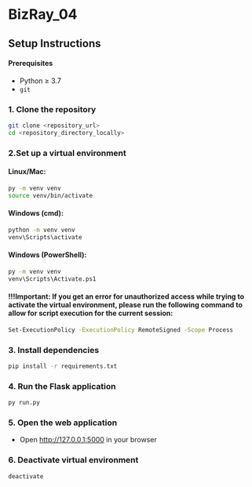 # BizRay_04

## Setup Instructions
#### Prerequisites
- Python ≥ 3.7
- `git`

### 1. Clone the repository
```bash
git clone <repository_url>
cd <repository_directory_locally>
```

### 2.Set up a virtual environment
#### Linux/Mac:
```bash
py -m venv venv
source venv/bin/activate
```
#### Windows (cmd):
```bash
python -m venv venv
venv\Scripts\activate
```
#### Windows (PowerShell):
```bash
py -m venv venv
venv\Scripts\Activate.ps1
```

#### !!!Important: If you get an error for unauthorized access while trying to activate the virtual environment, please run the following command to allow for script execution for the current session:
```bash
Set-ExecutionPolicy -ExecutionPolicy RemoteSigned -Scope Process
```

### 3. Install dependencies
```bash
pip install -r requirements.txt
```

### 4. Run the Flask application
```bash
py run.py
```

### 5. Open the web application
- Open http://127.0.0.1:5000 in your browser

### 6. Deactivate virtual environment
```bash
deactivate
```